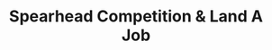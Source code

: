 ---
layout: course
title: Spearhead Competition & Land A Job
audience: Engineering Students
objectives:
    - Learn to develop a personalized career roadmap
    - Gain hands-on experience in crafting an effective curriculum vitae
    - Understand the importance of a strong online presence
    - Acquire practical skills in using GitHub
takeaways:
    - Optimized resume
    - Optimized LinkedIn profile
    - Optimized portfoilo website
description:
    Embark on a transformative 3-day workshop tailored for ambitious undergraduate engineering students. Day 1 focuses
    on strategic career planning and crafting a compelling CV. Day 2 delves into optimizing LinkedIn profiles and
    creating professional portfolio websites through hands-on web development sessions. Day 3 explores GitHub
    fundamentals and the world of open source projects, allowing participants to engage in collaborative contributions.
    Led by industry professionals, this interactive workshop provides a unique opportunity for skill enhancement,
    networking, and practical experiences essential for propelling engineering careers.
instructors:
    - name: Ahmad Mustapha
      img: /assets/img/instructor_amm.png
assistants:
---